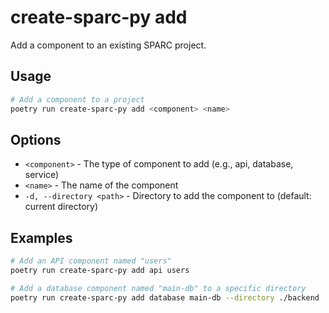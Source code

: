# create-sparc-py add

Add a component to an existing SPARC project.

## Usage

```bash
# Add a component to a project
poetry run create-sparc-py add <component> <name>
```

## Options

- `<component>` - The type of component to add (e.g., api, database, service)
- `<name>` - The name of the component
- `-d, --directory <path>` - Directory to add the component to (default: current directory)

## Examples

```bash
# Add an API component named "users"
poetry run create-sparc-py add api users

# Add a database component named "main-db" to a specific directory
poetry run create-sparc-py add database main-db --directory ./backend
``` 